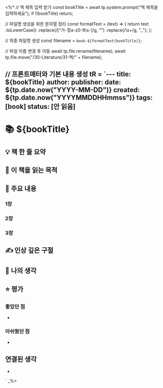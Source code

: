 <%*
// 책 제목 입력 받기
const bookTitle = await tp.system.prompt("책 제목을 입력하세요");
if (!bookTitle) return;

// 파일명 생성을 위한 문자열 정리
const formatText = (text) => {
    return text
        .toLowerCase()
        .replace(/[^가-힣a-z0-9\s-]/g, "")
        .replace(/\s+/g, "_");
};

// 최종 파일명 생성
const filename = `book-${formatText(bookTitle)}`;

// 파일 이름 변경 후 이동
await tp.file.rename(filename);
await tp.file.move("/30-Literature/31-책/" + filename);

// 프론트매터와 기본 내용 생성
tR = `---
title: ${bookTitle}
author: 
publisher: 
date: ${tp.date.now("YYYY-MM-DD")}
created: ${tp.date.now("YYYYMMDDHHmmss")}
tags: [book]
status: [안 읽음]
---

# 📚 ${bookTitle}

## 💡 책 한 줄 요약


## 🎯 이 책을 읽는 목적


## 📑 주요 내용
### 1장


### 2장


### 3장


## ✍️ 인상 깊은 구절
> 

## 🤔 나의 생각


## ⭐ 평가
### 좋았던 점
- 

### 아쉬웠던 점
- 

## 연결된 생각
- 

`
_%> 